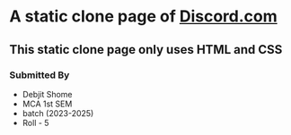 # A static clone page of <a href="https://discord.com/">Discord.com</a>

## This static clone page only uses HTML and CSS

### Submitted By
- Debjit Shome
- MCA 1st SEM
- batch (2023-2025)
- Roll - 5